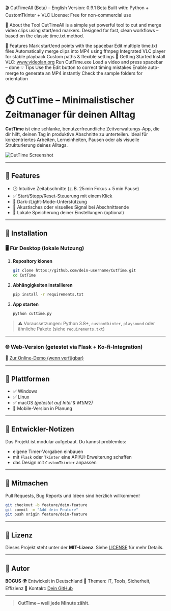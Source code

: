 🎬 CutTimeAll (Beta) – English
Version: 0.9.1 Beta
Built with: Python + CustomTkinter + VLC
License: Free for non-commercial use

📝 About the Tool
CutTimeAll is a simple yet powerful tool to cut and merge video clips using start/end markers.
Designed for fast, clean workflows – based on the classic time.txt method.

🔧 Features
Mark start/end points with the spacebar
Edit multiple time.txt files
Automatically merge clips into MP4 using ffmpeg
Integrated VLC player for stable playback
Custom paths & flexible settings
🚀 Getting Started
Install VLC: www.videolan.org
Run CutTime.exe
Load a video and press spacebar – done
💡 Tips
Use the Edit button to correct timing mistakes
Enable auto-merge to generate an MP4 instantly
Check the sample folders for orientation


# ⏱️ CutTime – Minimalistischer Zeitmanager für deinen Alltag

**CutTime** ist eine schlanke, benutzerfreundliche Zeitverwaltungs-App, die dir hilft, deinen Tag in produktive Abschnitte zu unterteilen. Ideal für konzentriertes Arbeiten, Lerneinheiten, Pausen oder als visuelle Strukturierung deines Alltags.

![CutTime Screenshot](./screenshots/cuttime_preview.png) <!-- optional -->

---

## 🚀 Features

* 🕒 Intuitive Zeitabschnitte (z. B. 25 min Fokus + 5 min Pause)
* ✅ Start/Stopp/Reset-Steuerung mit einem Klick
* 🌃 Dark-/Light-Mode-Unterstützung
* 🔔 Akustisches oder visuelles Signal bei Abschnittsende
* 📂 Lokale Speicherung deiner Einstellungen (optional)

---

## 📆 Installation

### 🖥️ Für Desktop (lokale Nutzung)

1. **Repository klonen**

   ```bash
   git clone https://github.com/dein-username/CutTime.git
   cd CutTime
   ```

2. **Abhängigkeiten installieren**

   ```bash
   pip install -r requirements.txt
   ```

3. **App starten**

   ```bash
   python cuttime.py
   ```

> ⚠️ Voraussetzungen: Python 3.8+, `customtkinter`, `playsound` oder ähnliche Pakete (siehe `requirements.txt`)

---

### 🌐 Web-Version (getestet via Flask + Ko-fi-Integration)

🔗 [Zur Online-Demo (wenn verfügbar)](https://dein-link.github.io/CutTime)

---

## 📱 Plattformen

* ✅ Windows
* ✅ Linux
* ✅ macOS *(getestet auf Intel & M1/M2)*
* 🚧 Mobile-Version in Planung

---

## 🔧 Entwickler-Notizen

Das Projekt ist modular aufgebaut. Du kannst problemlos:

* eigene Timer-Vorgaben einbauen
* mit `Flask` oder `Tkinter` eine API/UI-Erweiterung schaffen
* das Design mit `CustomTkinter` anpassen

---

## 🤝 Mitmachen

Pull Requests, Bug Reports und Ideen sind herzlich willkommen!

```bash
git checkout -b feature/dein-feature
git commit -m "Add dein Feature"
git push origin feature/dein-feature
```

---

## 📓 Lizenz

Dieses Projekt steht unter der **MIT-Lizenz**. Siehe [LICENSE](./LICENSE) für mehr Details.

---

## 👤 Autor

**BOGUS**
🌍 Entwickelt in Deutschland
💬 Themen: IT, Tools, Sicherheit, Effizienz
📧 Kontakt: [Dein GitHub](https://github.com/dein-username)

---

> **CutTime – weil jede Minute zählt.**

